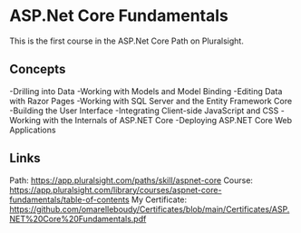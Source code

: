 # ASP.Net Core Fundamentals

This is the first course in the ASP.Net Core Path on Pluralsight.

## Concepts 

-Drilling into Data
-Working with Models and Model Binding
-Editing Data with Razor Pages
-Working with SQL Server and the Entity Framework Core
-Building the User Interface
-Integrating Client-side JavaScript and CSS
-Working with the Internals of ASP.NET Core
-Deploying ASP.NET Core Web Applications

## Links

Path: https://app.pluralsight.com/paths/skill/aspnet-core
Course: https://app.pluralsight.com/library/courses/aspnet-core-fundamentals/table-of-contents
My Certificate: https://github.com/omarelleboudy/Certificates/blob/main/Certificates/ASP.NET%20Core%20Fundamentals.pdf

